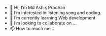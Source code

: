 - 👋 Hi, I’m Md Ashik Pradhan
- 👀 I’m interested in listening song and coding.
- 🌱 I’m currently learning Web development
- 💞️ I’m looking to collaborate on ...
- 📫 How to reach me ...

<!---
Mdashik-pradhan/Mdashik-pradhan is a ✨ special ✨ repository because its `README.md` (this file) appears on your GitHub profile.
You can click the Preview link to take a look at your changes.
--->
